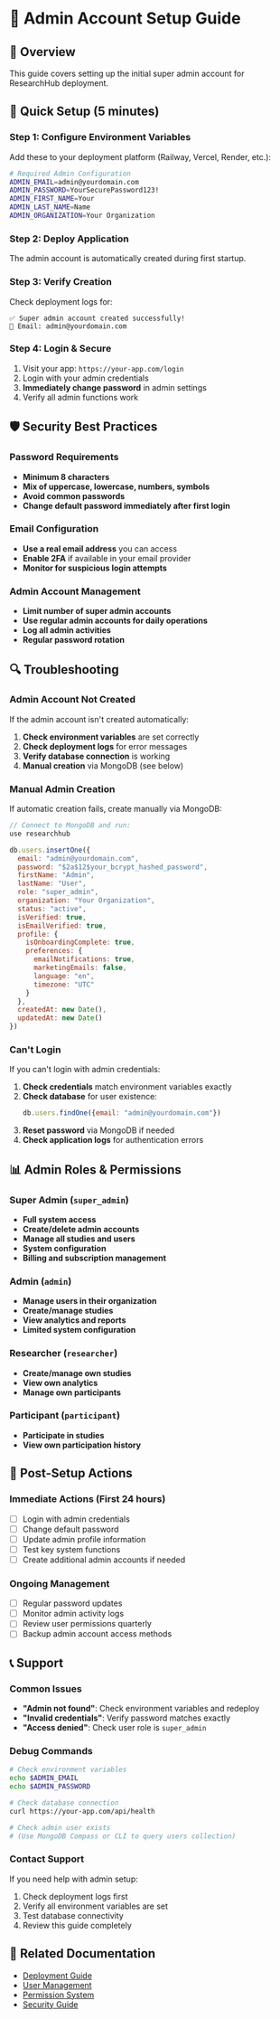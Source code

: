 # 👤 Admin Account Setup Guide

## 🎯 Overview
This guide covers setting up the initial super admin account for ResearchHub deployment.

## 🔧 Quick Setup (5 minutes)

### Step 1: Configure Environment Variables
Add these to your deployment platform (Railway, Vercel, Render, etc.):

```bash
# Required Admin Configuration
ADMIN_EMAIL=admin@yourdomain.com
ADMIN_PASSWORD=YourSecurePassword123!
ADMIN_FIRST_NAME=Your
ADMIN_LAST_NAME=Name
ADMIN_ORGANIZATION=Your Organization
```

### Step 2: Deploy Application
The admin account is automatically created during first startup.

### Step 3: Verify Creation
Check deployment logs for:
```
✅ Super admin account created successfully!
📧 Email: admin@yourdomain.com
```

### Step 4: Login & Secure
1. Visit your app: `https://your-app.com/login`
2. Login with your admin credentials
3. **Immediately change password** in admin settings
4. Verify all admin functions work

## 🛡️ Security Best Practices

### Password Requirements
- **Minimum 8 characters**
- **Mix of uppercase, lowercase, numbers, symbols**
- **Avoid common passwords**
- **Change default password immediately after first login**

### Email Configuration
- **Use a real email address** you can access
- **Enable 2FA** if available in your email provider
- **Monitor for suspicious login attempts**

### Admin Account Management
- **Limit number of super admin accounts**
- **Use regular admin accounts for daily operations**
- **Log all admin activities**
- **Regular password rotation**

## 🔍 Troubleshooting

### Admin Account Not Created
If the admin account isn't created automatically:

1. **Check environment variables** are set correctly
2. **Check deployment logs** for error messages
3. **Verify database connection** is working
4. **Manual creation** via MongoDB (see below)

### Manual Admin Creation
If automatic creation fails, create manually via MongoDB:

```javascript
// Connect to MongoDB and run:
use researchhub

db.users.insertOne({
  email: "admin@yourdomain.com",
  password: "$2a$12$your_bcrypt_hashed_password",
  firstName: "Admin",
  lastName: "User",
  role: "super_admin",
  organization: "Your Organization",
  status: "active",
  isVerified: true,
  isEmailVerified: true,
  profile: {
    isOnboardingComplete: true,
    preferences: {
      emailNotifications: true,
      marketingEmails: false,
      language: "en",
      timezone: "UTC"
    }
  },
  createdAt: new Date(),
  updatedAt: new Date()
})
```

### Can't Login
If you can't login with admin credentials:

1. **Check credentials** match environment variables exactly
2. **Check database** for user existence:
   ```javascript
   db.users.findOne({email: "admin@yourdomain.com"})
   ```
3. **Reset password** via MongoDB if needed
4. **Check application logs** for authentication errors

## 📊 Admin Roles & Permissions

### Super Admin (`super_admin`)
- **Full system access**
- **Create/delete admin accounts**
- **Manage all studies and users**
- **System configuration**
- **Billing and subscription management**

### Admin (`admin`)
- **Manage users in their organization**
- **Create/manage studies**
- **View analytics and reports**
- **Limited system configuration**

### Researcher (`researcher`)
- **Create/manage own studies**
- **View own analytics**
- **Manage own participants**

### Participant (`participant`)
- **Participate in studies**
- **View own participation history**

## 🚀 Post-Setup Actions

### Immediate Actions (First 24 hours)
- [ ] Login with admin credentials
- [ ] Change default password
- [ ] Update admin profile information
- [ ] Test key system functions
- [ ] Create additional admin accounts if needed

### Ongoing Management
- [ ] Regular password updates
- [ ] Monitor admin activity logs
- [ ] Review user permissions quarterly
- [ ] Backup admin account access methods

## 📞 Support

### Common Issues
- **"Admin not found"**: Check environment variables and redeploy
- **"Invalid credentials"**: Verify password matches exactly
- **"Access denied"**: Check user role is `super_admin`

### Debug Commands
```bash
# Check environment variables
echo $ADMIN_EMAIL
echo $ADMIN_PASSWORD

# Check database connection
curl https://your-app.com/api/health

# Check admin user exists
# (Use MongoDB Compass or CLI to query users collection)
```

### Contact Support
If you need help with admin setup:
1. Check deployment logs first
2. Verify all environment variables are set
3. Test database connectivity
4. Review this guide completely

## 🔗 Related Documentation
- [Deployment Guide](./DEPLOYMENT_GUIDE.md)
- [User Management](./docs/USER_MANAGEMENT.md)
- [Permission System](./docs/PERMISSION_SYSTEM.md)
- [Security Guide](./docs/SECURITY_GUIDE.md)
